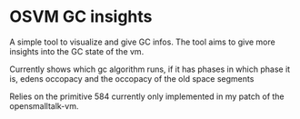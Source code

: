 # OSVM GC insights
A simple tool to visualize and give GC infos. The tool aims to give more insights into the GC state of the vm.

Currently shows which gc algorithm runs, if it has phases in which phase it is, edens occopacy and the occopacy of the old space segments

Relies on the primitive 584 currently only implemented in my patch of the opensmalltalk-vm.
